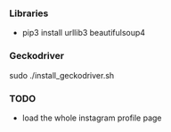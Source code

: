 ### Libraries
- pip3 install urllib3 beautifulsoup4

### Geckodriver
sudo ./install_geckodriver.sh

### TODO
- load the whole instagram profile page